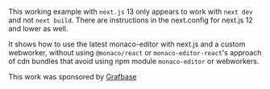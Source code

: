 This working example with `next.js` 13 only appears to work with `next dev` and not `next build`. 
There are instructions in the next.config for next.js 12 and lower as well.

It shows how to use the latest monaco-editor with next.js and a custom webworker, without using `@monaco/react` or `monaco-editor-react`'s approach of cdn bundles that avoid using npm module `monaco-editor` or webworkers.

This work was sponsored by [Grafbase](ttps://grafbase.com/)

